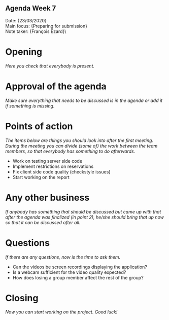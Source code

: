 ## Agenda Week 7

Date:           {23/03/2020}\
Main focus:     {Preparing for submission}\
Note taker:     {François Ezard}\

# Opening
*Here you check that everybody is present.*

# Approval of the agenda
*Make sure everything that needs to be discussed is in the agenda or add it if something is missing.*

# Points of action
*The items below are things you should look into after the first meeting. During the meeting you can divide (some of) the work between the team members, so that everybody has something to do afterwards.*
- Work on testing server side code
- Implement restrictions on reservations
- Fix client side code quality (checkstyle issues)
- Start working on the report

# Any other business
*If anybody has something that should be discussed but came up with that after the agenda was finalized (in point 2), he/she should bring that up now so that it can be discussed after all.*

# Questions
*If there are any questions, now is the time to ask them.*
- Can the videos be screen recordings displaying the application?
- Is a webcam sufficient for the video quality expected?
- How does losing a group member affect the rest of the group?

# Closing
*Now you can start working on the project. Good luck!*
